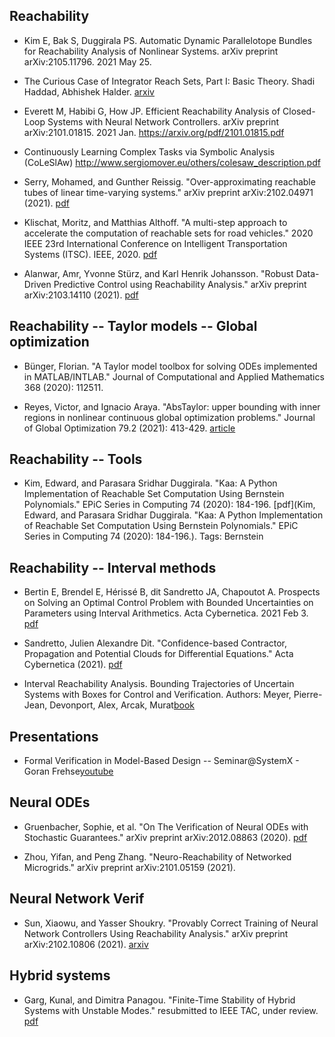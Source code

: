 ## Reachability

- Kim E, Bak S, Duggirala PS. Automatic Dynamic Parallelotope Bundles for Reachability Analysis of Nonlinear Systems. arXiv preprint arXiv:2105.11796. 2021 May 25.

- The Curious Case of Integrator Reach Sets, Part I: Basic Theory. Shadi Haddad, Abhishek Halder. [arxiv](https://arxiv.org/pdf/2102.11423.pdf)

- Everett M, Habibi G, How JP. Efficient Reachability Analysis of Closed-Loop Systems with Neural Network Controllers. arXiv preprint arXiv:2101.01815. 2021 Jan. https://arxiv.org/pdf/2101.01815.pdf

- Continuously Learning Complex Tasks via Symbolic Analysis (CoLeSlAw) http://www.sergiomover.eu/others/colesaw_description.pdf

- Serry, Mohamed, and Gunther Reissig. "Over-approximating reachable tubes of linear time-varying systems." arXiv preprint arXiv:2102.04971 (2021). [pdf](https://arxiv.org/pdf/2102.04971.pdf)

- Klischat, Moritz, and Matthias Althoff. "A multi-step approach to accelerate the computation of reachable sets for road vehicles." 2020 IEEE 23rd International Conference on Intelligent Transportation Systems (ITSC). IEEE, 2020. [pdf](https://www.researchgate.net/profile/Moritz-Klischat/publication/342448167_A_Multi-Step_Approach_to_Accelerate_the_Computation_of_Reachable_Sets_for_Road_Vehicles/links/5ef4baf6299bf18816e5127e/A-Multi-Step-Approach-to-Accelerate-the-Computation-of-Reachable-Sets-for-Road-Vehicles.pdf)

- Alanwar, Amr, Yvonne Stürz, and Karl Henrik Johansson. "Robust Data-Driven Predictive Control using Reachability Analysis." arXiv preprint arXiv:2103.14110 (2021). [pdf](https://arxiv.org/pdf/2103.14110.pdf)


## Reachability -- Taylor models -- Global optimization

- Bünger, Florian. "A Taylor model toolbox for solving ODEs implemented in MATLAB/INTLAB." Journal of Computational and Applied Mathematics 368 (2020): 112511.

- Reyes, Victor, and Ignacio Araya. "AbsTaylor: upper bounding with inner regions in nonlinear continuous global optimization problems." Journal of Global Optimization 79.2 (2021): 413-429. [article](https://link.springer.com/article/10.1007/s10898-020-00878-z)

## Reachability -- Tools

- Kim, Edward, and Parasara Sridhar Duggirala. "Kaa: A Python Implementation of Reachable Set Computation Using Bernstein Polynomials." EPiC Series in Computing 74 (2020): 184-196. [pdf](Kim, Edward, and Parasara Sridhar Duggirala. "Kaa: A Python Implementation of Reachable Set Computation Using Bernstein Polynomials." EPiC Series in Computing 74 (2020): 184-196.). Tags: Bernstein

## Reachability -- Interval methods

- Bertin E, Brendel E, Hérissé B, dit Sandretto JA, Chapoutot A. Prospects on Solving an Optimal Control Problem with Bounded Uncertainties on Parameters using Interval Arithmetics. Acta Cybernetica. 2021 Feb 3. [pdf](https://cyber.bibl.u-szeged.hu/index.php/actcybern/article/download/4142/4021)

- Sandretto, Julien Alexandre Dit. "Confidence-based Contractor, Propagation and Potential Clouds for Differential Equations." Acta Cybernetica (2021). [pdf](https://cyber.bibl.u-szeged.hu/index.php/actcybern/article/download/4133/4017)

- Interval Reachability Analysis. Bounding Trajectories of Uncertain Systems with Boxes for Control and Verification. Authors: Meyer, Pierre-Jean, Devonport, Alex, Arcak, Murat[book](https://www.springer.com/gp/book/9783030651091)



## Presentations

- Formal Verification in Model-Based Design -- Seminar@SystemX - Goran Frehse[youtube](https://www.youtube.com/watch?v=_J6UH0PnNA0)


## Neural ODEs

- Gruenbacher, Sophie, et al. "On The Verification of Neural ODEs with Stochastic Guarantees." arXiv preprint arXiv:2012.08863 (2020). [pdf](https://arxiv.org/pdf/2012.08863.pdf)

- Zhou, Yifan, and Peng Zhang. "Neuro-Reachability of Networked Microgrids." arXiv preprint arXiv:2101.05159 (2021). 


## Neural Network Verif

- Sun, Xiaowu, and Yasser Shoukry. "Provably Correct Training of Neural Network Controllers Using Reachability Analysis." arXiv preprint arXiv:2102.10806 (2021).
[arxiv](https://arxiv.org/pdf/2102.10806.pdf)

## Hybrid systems

- Garg, Kunal, and Dimitra Panagou. "Finite-Time Stability of Hybrid Systems with Unstable Modes." resubmitted to IEEE TAC, under review. [pdf](http://www-personal.umich.edu/~kgarg/uploads/papers/LCSS_FTS_of_Hybrid_systems.pdf)

